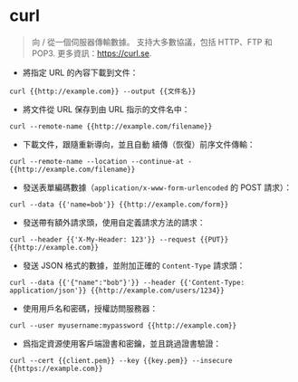 # curl

> 向 / 從一個伺服器傳輸數據。
> 支持大多數協議，包括 HTTP、FTP 和 POP3.
> 更多資訊：<https://curl.se>.

- 將指定 URL 的內容下載到文件：

`curl {{http://example.com}} --output {{文件名}}`

- 將文件從 URL 保存到由 URL 指示的文件名中：

`curl --remote-name {{http://example.com/filename}}`

- 下載文件，跟隨重新導向，並且自動 續傳（恢復）前序文件傳輸：

`curl --remote-name --location --continue-at - {{http://example.com/filename}}`

- 發送表單編碼數據（`application/x-www-form-urlencoded` 的 POST 請求）：

`curl --data {{'name=bob'}} {{http://example.com/form}}`

- 發送帶有額外請求頭，使用自定義請求方法的請求：

`curl --header {{'X-My-Header: 123'}} --request {{PUT}} {{http://example.com}}`

- 發送 JSON 格式的數據，並附加正確的 `Content-Type` 請求頭：

`curl --data {{'{"name":"bob"}'}} --header {{'Content-Type: application/json'}} {{http://example.com/users/1234}}`

- 使用用戶名和密碼，授權訪問服務器：

`curl --user myusername:mypassword {{http://example.com}}`

- 爲指定資源使用客戶端證書和密鑰，並且跳過證書驗證：

`curl --cert {{client.pem}} --key {{key.pem}} --insecure {{https://example.com}}`
